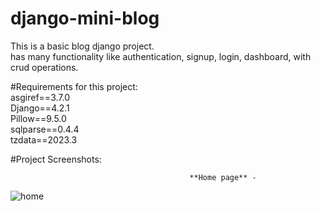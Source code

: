 # django-mini-blog
This is a basic blog django project.   
has many functionality like authentication, signup, login, dashboard, with crud operations.       

#Requirements for this project:    
asgiref==3.7.0   
Django==4.2.1   
Pillow==9.5.0   
sqlparse==0.4.4   
tzdata==2023.3   


#Project Screenshots:

                                            **Home page** -
![home](https://github.com/SivaraamKR/django-mini-blog/assets/98171716/5425c561-8100-4fc8-92e3-85bb0fe47fad)
